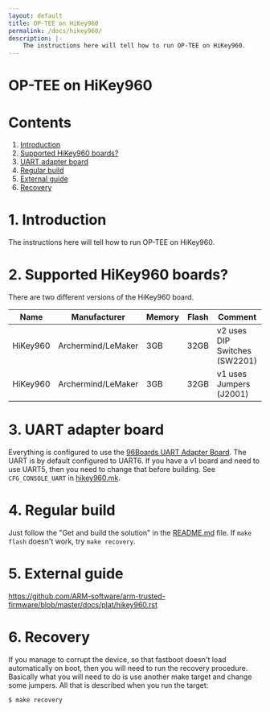 ```yaml
---
layout: default
title: OP-TEE on HiKey960
permalink: /docs/hikey960/
description: |-
    The instructions here will tell how to run OP-TEE on HiKey960.
---
```

# OP-TEE on HiKey960

# Contents
1. [Introduction](#1-introduction)
2. [Supported HiKey960 boards?](#2-supported-hikey960-boards)
3. [UART adapter board](#3-uart-adapter-board)
4. [Regular build](#4-regular-build)
5. [External guide](#5-external-guide)
6. [Recovery](#6-recovery)

# 1. Introduction
The instructions here will tell how to run OP-TEE on HiKey960.

# 2. Supported HiKey960 boards?
There are two different versions of the HiKey960 board.

| Name | Manufacturer | Memory | Flash | Comment |
|------|--------------|--------|-------|---------|
| HiKey960 | Archermind/LeMaker | 3GB | 32GB | v2 uses DIP Switches (SW2201) |
| HiKey960 | Archermind/LeMaker | 3GB | 32GB | v1 uses Jumpers (J2001) |

# 3. UART adapter board
Everything is configured to use the [96Boards UART Adapter Board]. The UART is
by default configured to UART6. If you have a v1 board and need to use UART5,
then you need to change that before building. See `CFG_CONSOLE_UART` in
[hikey960.mk].

# 4. Regular build
Just follow the "Get and build the solution" in the [README.md] file. If
`make flash` doesn't work, try `make recovery`.

# 5. External guide
https://github.com/ARM-software/arm-trusted-firmware/blob/master/docs/plat/hikey960.rst

# 6. Recovery
If you manage to corrupt the device, so that fastboot doesn't load automatically
on boot, then you will need to run the recovery procedure. Basically what you
will need to do is use another make target and change some jumpers. All that is
described when you run the target:
```bash
$ make recovery
```

[README.md]: ../README.md
[hikey960.mk]: https://github.com/OP-TEE/build/blob/master/hikey960.mk
[96Boards UART Adapter Board]: http://www.96boards.org/product/uarts
